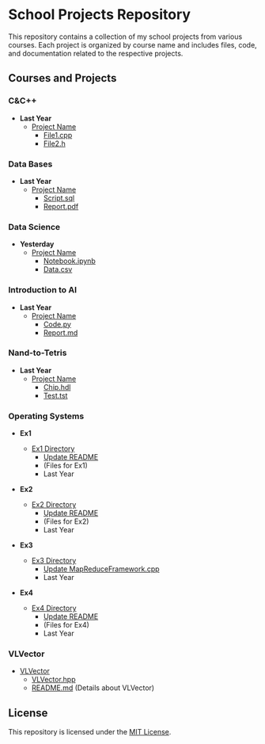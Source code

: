 # School Projects Repository

This repository contains a collection of my school projects from various courses. Each project is organized by course name and includes files, code, and documentation related to the respective projects.

## Courses and Projects

### C&C++

- **Last Year**
  - [Project Name](C%26C%2B%2B/Last%20Year/Project%20Name)
    - [File1.cpp](C%26C%2B%2B/Last%20Year/Project%20Name/File1.cpp)
    - [File2.h](C%26C%2B%2B/Last%20Year/Project%20Name/File2.h)

### Data Bases

- **Last Year**
  - [Project Name](Data%20Bases/Last%20Year/Project%20Name)
    - [Script.sql](Data%20Bases/Last%20Year/Project%20Name/Script.sql)
    - [Report.pdf](Data%20Bases/Last%20Year/Project%20Name/Report.pdf)

### Data Science

- **Yesterday**
  - [Project Name](Data%20Science/Yesterday/Project%20Name)
    - [Notebook.ipynb](Data%20Science/Yesterday/Project%20Name/Notebook.ipynb)
    - [Data.csv](Data%20Science/Yesterday/Project%20Name/Data.csv)

### Introduction to AI

- **Last Year**
  - [Project Name](Introduction%20to%20AI/Last%20Year/Project%20Name)
    - [Code.py](Introduction%20to%20AI/Last%20Year/Project%20Name/Code.py)
    - [Report.md](Introduction%20to%20AI/Last%20Year/Project%20Name/Report.md)

### Nand-to-Tetris

- **Last Year**
  - [Project Name](Nand-to-Tetris/Last%20Year/Project%20Name)
    - [Chip.hdl](Nand-to-Tetris/Last%20Year/Project%20Name/Chip.hdl)
    - [Test.tst](Nand-to-Tetris/Last%20Year/Project%20Name/Test.tst)

### Operating Systems

- **Ex1**
  - [Ex1 Directory](Operating%20Systems/Ex1)
    - [Update README](Operating%20Systems/Ex1/README.md)
    - (Files for Ex1)
    - Last Year

- **Ex2**
  - [Ex2 Directory](Operating%20Systems/Ex2)
    - [Update README](Operating%20Systems/Ex2/README.md)
    - (Files for Ex2)
    - Last Year

- **Ex3**
  - [Ex3 Directory](Operating%20Systems/Ex3)
    - [Update MapReduceFramework.cpp](Operating%20Systems/Ex3/MapReduceFramework.cpp)
    - Last Year

- **Ex4**
  - [Ex4 Directory](Operating%20Systems/Ex4)
    - [Update README](Operating%20Systems/Ex4/README.md)
    - (Files for Ex4)
    - Last Year

### VLVector

- [VLVector](VLVector)
  - [VLVector.hpp](VLVector/VLVector.hpp)
  - [README.md](VLVector/README.md) (Details about VLVector)

## License

This repository is licensed under the [MIT License](LICENSE).
